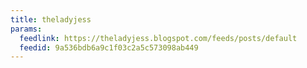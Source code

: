 ```yaml
---
title: theladyjess
params:
  feedlink: https://theladyjess.blogspot.com/feeds/posts/default
  feedid: 9a536bdb6a9c1f03c2a5c573098ab449
---
```

